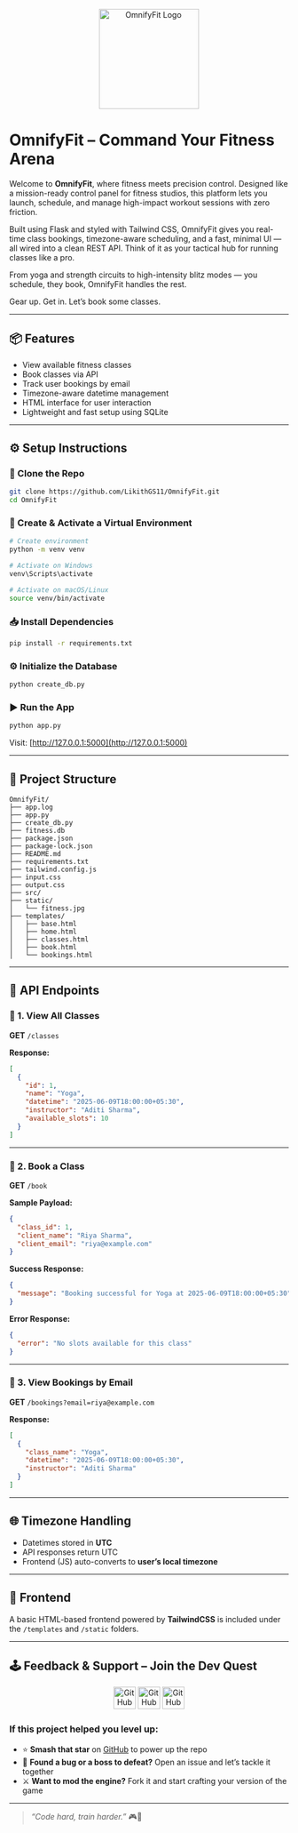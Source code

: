 <p align="center">
  <img src="https://cdn.prod.website-files.com/578142394a3a560c48f0927d/639c46744d03cc0429ce9a2d_Omnify%20Logo%20Dark-p-500.webp" alt="OmnifyFit Logo" width="180"/>
</p>

# OmnifyFit – Command Your Fitness Arena

Welcome to **OmnifyFit**, where fitness meets precision control. Designed like a mission-ready control panel for fitness studios, this platform lets you launch, schedule, and manage high-impact workout sessions with zero friction.

Built using Flask and styled with Tailwind CSS, OmnifyFit gives you real-time class bookings, timezone-aware scheduling, and a fast, minimal UI — all wired into a clean REST API. Think of it as your tactical hub for running classes like a pro.

From yoga and strength circuits to high-intensity blitz modes — you schedule, they book, OmnifyFit handles the rest.

Gear up. Get in. Let’s book some classes.

---

## 📦 Features

- View available fitness classes
- Book classes via API
- Track user bookings by email
- Timezone-aware datetime management
- HTML interface for user interaction
- Lightweight and fast setup using SQLite

---

## ⚙️ Setup Instructions

### 🔁 Clone the Repo

```bash
git clone https://github.com/LikithGS11/OmnifyFit.git
cd OmnifyFit
```

### 🐍 Create & Activate a Virtual Environment

```bash
# Create environment
python -m venv venv

# Activate on Windows
venv\Scripts\activate

# Activate on macOS/Linux
source venv/bin/activate
```

### 📥 Install Dependencies

```bash
pip install -r requirements.txt
```

### ⚙️ Initialize the Database

```bash
python create_db.py
```

### ▶️ Run the App

```bash
python app.py
```

Visit: [http://127.0.0.1:5000](http://127.0.0.1:5000)

---

## 📁 Project Structure

```
OmnifyFit/
├── app.log
├── app.py
├── create_db.py
├── fitness.db
├── package.json
├── package-lock.json
├── README.md
├── requirements.txt
├── tailwind.config.js
├── input.css
├── output.css
├── src/
├── static/
│   └── fitness.jpg
├── templates/
│   ├── base.html
│   ├── home.html
│   ├── classes.html
│   ├── book.html
│   └── bookings.html
```

---

## 📌 API Endpoints

### 📍 1. View All Classes

**GET** `/classes`

**Response:**
```json
[
  {
    "id": 1,
    "name": "Yoga",
    "datetime": "2025-06-09T18:00:00+05:30",
    "instructor": "Aditi Sharma",
    "available_slots": 10
  }
]
```

---

### 📍 2. Book a Class

**GET** `/book`

**Sample Payload:**
```json
{
  "class_id": 1,
  "client_name": "Riya Sharma",
  "client_email": "riya@example.com"
}
```

**Success Response:**
```json
{
  "message": "Booking successful for Yoga at 2025-06-09T18:00:00+05:30"
}
```

**Error Response:**
```json
{
  "error": "No slots available for this class"
}
```

---

### 📍 3. View Bookings by Email

**GET** `/bookings?email=riya@example.com`

**Response:**
```json
[
  {
    "class_name": "Yoga",
    "datetime": "2025-06-09T18:00:00+05:30",
    "instructor": "Aditi Sharma"
  }
]
```

---

## 🌐 Timezone Handling

- Datetimes stored in **UTC**
- API responses return UTC
- Frontend (JS) auto-converts to **user’s local timezone**

---

## 🧪 Frontend

A basic HTML-based frontend powered by **TailwindCSS** is included under the `/templates` and `/static` folders.

---

## 🕹 Feedback & Support – Join the Dev Quest

<div align="center">
  <img src="https://raw.githubusercontent.com/github/explore/main/topics/star/star.png" alt="GitHub Star" width="40" height="40"/>
  <img src="https://raw.githubusercontent.com/github/explore/main/topics/fork/fork.png" alt="GitHub Fork" width="40" height="40"/>
  <img src="https://raw.githubusercontent.com/github/explore/main/topics/issues/issues.png" alt="GitHub Issues" width="40" height="40"/>
</div>

### If this project helped you level up:

- ⭐ **Smash that star** on [GitHub](https://github.com/LikithGS11/OmnifyFit) to power up the repo  
- 🐞 **Found a bug or a boss to defeat?** Open an issue and let’s tackle it together  
- ⚔️ **Want to mod the engine?** Fork it and start crafting your version of the game
---
> *“Code hard, train harder.”* 🎮💪

